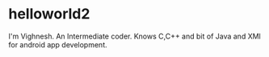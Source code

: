 # helloworld2
I'm Vighnesh.
An Intermediate coder.
Knows C,C++ and bit of Java and XMl for android app development.
